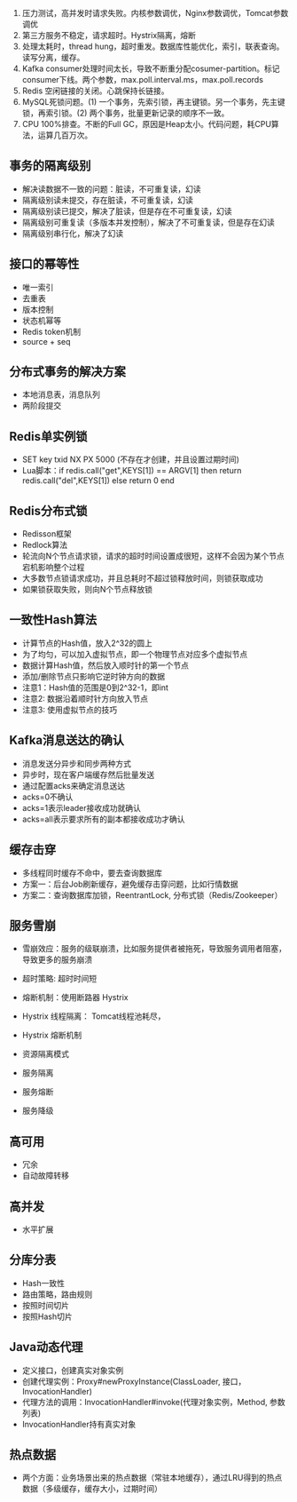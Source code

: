 
1. 压力测试，高并发时请求失败。内核参数调优，Nginx参数调优，Tomcat参数调优
2. 第三方服务不稳定，请求超时。Hystrix隔离，熔断
3. 处理太耗时，thread hung，超时重发。数据库性能优化，索引，联表查询。读写分离，缓存。
4. Kafka consumer处理时间太长，导致不断重分配cosumer-partition。标记consumer下线。两个参数，max.poll.interval.ms，max.poll.records
5. Redis 空闲链接的关闭。心跳保持长链接。
6. MySQL死锁问题。(1) 一个事务，先索引锁，再主键锁。另一个事务，先主键锁，再索引锁。(2) 两个事务，批量更新记录的顺序不一致。
7. CPU 100%排查。不断的Full GC，原因是Heap太小。代码问题，耗CPU算法，运算几百万次。



## 事务的隔离级别
- 解决读数据不一致的问题：脏读，不可重复读，幻读
- 隔离级别读未提交，存在脏读，不可重复读，幻读
- 隔离级别读已提交，解决了脏读，但是存在不可重复读，幻读
- 隔离级别可重复读（多版本并发控制），解决了不可重复读，但是存在幻读
- 隔离级别串行化，解决了幻读

## 接口的幂等性
- 唯一索引
- 去重表
- 版本控制
- 状态机幂等
- Redis token机制
- source + seq

## 分布式事务的解决方案
- 本地消息表，消息队列
- 两阶段提交


## Redis单实例锁
- SET key txid NX PX 5000 (不存在才创建，并且设置过期时间)
- Lua脚本：if redis.call("get",KEYS[1]) == ARGV[1] then return redis.call("del",KEYS[1]) else return 0 end

## Redis分布式锁
- Redisson框架
- Redlock算法
- 轮流向N个节点请求锁，请求的超时时间设置成很短，这样不会因为某个节点宕机影响整个过程
- 大多数节点锁请求成功，并且总耗时不超过锁释放时间，则锁获取成功
- 如果锁获取失败，则向N个节点释放锁


## 一致性Hash算法
- 计算节点的Hash值，放入2^32的圆上
- 为了均匀，可以加入虚拟节点，即一个物理节点对应多个虚拟节点
- 数据计算Hash值，然后放入顺时针的第一个节点
- 添加/删除节点只影响它逆时钟方向的数据
- 注意1：Hash值的范围是0到2^32-1，即int
- 注意2: 数据沿着顺时针方向放入节点
- 注意3: 使用虚拟节点的技巧

## Kafka消息送达的确认
- 消息发送分异步和同步两种方式
- 异步时，现在客户端缓存然后批量发送
- 通过配置acks来确定消息送达
- acks=0不确认
- acks=1表示leader接收成功就确认
- acks=all表示要求所有的副本都接收成功才确认

## 缓存击穿
- 多线程同时缓存不命中，要去查询数据库
- 方案一：后台Job刷新缓存，避免缓存击穿问题，比如行情数据
- 方案二：查询数据库加锁，ReentrantLock, 分布式锁（Redis/Zookeeper）

## 服务雪崩
- 雪崩效应：服务的级联崩溃，比如服务提供者被拖死，导致服务调用者阻塞，导致更多的服务崩溃

- 超时策略: 超时时间短
- 熔断机制：使用断路器 Hystrix

- Hystrix 线程隔离： Tomcat线程池耗尽，
- Hystrix 熔断机制

- 资源隔离模式

- 服务隔离
- 服务熔断
- 服务降级

## 高可用
- 冗余
- 自动故障转移

## 高并发
- 水平扩展

## 分库分表
- Hash一致性
- 路由策略，路由规则
- 按照时间切片
- 按照Hash切片

## Java动态代理
- 定义接口，创建真实对象实例
- 创建代理实例：Proxy#newProxyInstance(ClassLoader, 接口，InvocationHandler)
- 代理方法的调用：InvocationHandler#invoke(代理对象实例，Method, 参数列表)
- InvocationHandler持有真实对象


## 热点数据
- 两个方面：业务场景出来的热点数据（常驻本地缓存），通过LRU得到的热点数据（多级缓存，缓存大小，过期时间）









